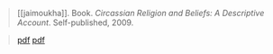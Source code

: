 > [[jaimoukha]]. Book. *Circassian Religion and Beliefs: A Descriptive Account*. Self-published, 2009. 

> [pdf](http://jaimoukha.synthasite.com/circassian-religion.php)
> [pdf](a/a-jaimoukha2009.pdf)